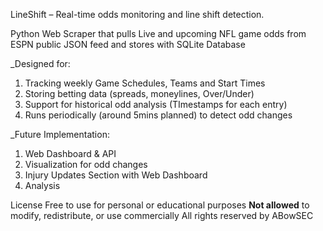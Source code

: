 LineShift – Real-time odds monitoring and line shift detection.

Python Web Scraper that pulls Live and upcoming NFL game odds from ESPN public JSON feed and stores with SQLite Database

_Designed for:
1. Tracking weekly Game Schedules, Teams and Start Times 
2. Storing betting data (spreads, moneylines, Over/Under)
3. Support for historical odd analysis (TImestamps for each entry)
4. Runs periodically (around 5mins planned) to detect odd changes

_Future Implementation:
1. Web Dashboard & API
2. Visualization for odd changes
3. Injury Updates Section with Web Dashboard
4. Analysis

License
Free to use for personal or educational purposes
**Not allowed** to modify, redistribute, or use commercially
All rights reserved by ABowSEC

